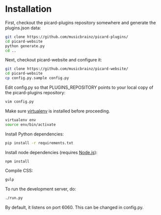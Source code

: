 # Installation

First, checkout the picard-plugins repository somewhere and generate the plugins.json data:

```bash
git clone https://github.com/musicbrainz/picard-plugins/
cd picard-website
python generate.py
cd ..
```

Next, checkout picard-website and configure it:

```bash
git clone https://github.com/musicbrainz/picard-website/
cd picard-website
cp config.py.sample config.py
```

Edit config.py so that PLUGINS_REPOSITORY points to your local copy of the picard-plugins repository:

```bash
vim config.py
```

Make sure [virtualenv](http://virtualenv.readthedocs.org/en/latest/) is installed before proceeding.

```bash
virtualenv env
source env/bin/activate
```

Install Python dependencies:

```bash
pip install -r requirements.txt
```

Install node dependencies (requires [Node.js](http://nodejs.org/download/)):

```bash
npm install
```

Compile CSS:

```bash
gulp
```

To run the development server, do:

```bash
./run.py
```

By default, it listens on port 6060. This can be changed in config.py.
